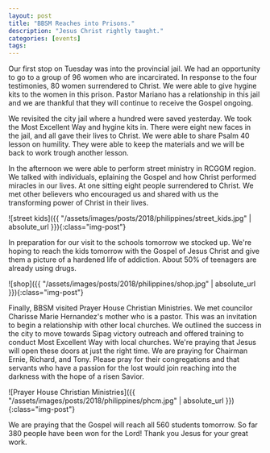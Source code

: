 ```yaml
---
layout: post
title: "BBSM Reaches into Prisons."
description: "Jesus Christ rightly taught."
categories: [events]
tags:
---
```


Our first stop on Tuesday was into the provincial jail.  We had an opportunity to go to a group of 96 women who are incarcirated.  In response to the four testimonies, 80 women surrendered to Christ.  We were able to give hygine kits to the women in this prison.  Pastor Mariano has a relationship in this jail and we are thankful that they will continue to receive the Gospel ongoing.

We revisited the city jail where a hundred were saved yesterday.  We took the Most Excellent Way and hygine kits in.  There were eight new faces in the jail, and all gave their lives to Christ.  We were able to share Psalm 40 lesson on humility.  They were able to keep the materials and we will be back to work trough another lesson.  

In the afternoon we were able to perform street ministry in RCGGM region.  We talked with individuals, eplaining the Gospel and how Christ performed miracles in our lives.  At one sitting eight people surrendered to Christ.  We met other believers who encouraged us and shared with us the transforming power of Christ in their lives.

![street kids]({{ "/assets/images/posts/2018/philippines/street_kids.jpg" | absolute_url }}){:class="img-post"}

In preparation for our visit to the schools tomorrow we stocked up.  We're hoping to reach the kids tomorrow with the Gospel of Jesus Christ and give them a picture of a hardened life of addiction.  About 50% of teenagers are already using drugs.  

![shop]({{ "/assets/images/posts/2018/philippines/shop.jpg" | absolute_url }}){:class="img-post"}

Finally, BBSM visited Prayer House Christian Ministries.  We met councilor Charisse Marie Hernandez's mother who is a pastor.  This was an invitation to begin a relationship with other local churches.  We outlined the success in the city to move towards Sipag victory outreach and offered training to conduct Most Excellent Way with local churches.  We're praying that Jesus will open these doors at just the right time.  We are praying for Chairman Ernie, Richard, and Tony.  Please pray for their congregations and that servants who have a passion for the lost would join reaching into the darkness with the hope of a risen Savior.

![Prayer House Christian Ministries]({{ "/assets/images/posts/2018/philippines/phcm.jpg" | absolute_url }}){:class="img-post"}

We are praying that the Gospel will reach all 560 students tomorrow.  So far 380 people have been won for the Lord!  Thank you Jesus for your great work.